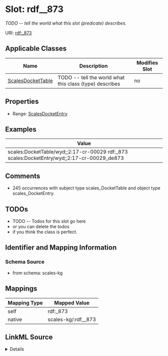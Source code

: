 

# Slot: rdf__873


_TODO -- tell the world what this slot (predicate) describes._





URI: [rdf:_873](http://www.w3.org/1999/02/22-rdf-syntax-ns#_873)



<!-- no inheritance hierarchy -->





## Applicable Classes

| Name | Description | Modifies Slot |
| --- | --- | --- |
| [ScalesDocketTable](../classes/ScalesDocketTable.md) | TODO -- tell the world what this class (type) describes |  no  |







## Properties

* Range: [ScalesDocketEntry](../classes/ScalesDocketEntry.md)






## Examples

| Value |
| --- |
| scales:DocketTable/wyd;;2:17-cr-00029 rdf:_873 scales:DocketEntry/wyd;;2:17-cr-00029_de873 |

## Comments

* 245 occurrences with subject type scales_DocketTable and object type scales_DocketEntry.

## TODOs

* TODO -- Todos for this slot go here
* or you can delete the todos
* if you think the class is perfect.

## Identifier and Mapping Information







### Schema Source


* from schema: scales-kg




## Mappings

| Mapping Type | Mapped Value |
| ---  | ---  |
| self | rdf:_873 |
| native | scales-kg/:rdf__873 |




## LinkML Source

<details>
```yaml
name: rdf__873
description: TODO -- tell the world what this slot (predicate) describes.
todos:
- TODO -- Todos for this slot go here
- or you can delete the todos
- if you think the class is perfect.
comments:
- 245 occurrences with subject type scales_DocketTable and object type scales_DocketEntry.
examples:
- value: scales:DocketTable/wyd;;2:17-cr-00029 rdf:_873 scales:DocketEntry/wyd;;2:17-cr-00029_de873
from_schema: scales-kg
rank: 1000
slot_uri: rdf:_873
alias: rdf__873
domain_of:
- scales_DocketTable
range: scales_DocketEntry

```
</details>